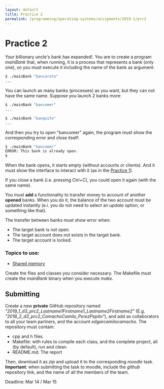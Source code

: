 ```yaml
---
layout: default
title: Practice 2
permalink: /programming/operating-systems/assigments/2019-1/prc2
---
```


# Practice 2

Your billionary uncle's bank has expanded!. You are to create a program *mainBank* that, when running, it is a process that represents a bank (only one), so you must execute it including the name of the bank as argument:

``` bash
$ ./mainBank "bancarota"
...
```

You can launch as many banks (processes) as you want, but they can not have the same name. Suppose you launch 2 banks more:

``` bash
$ ./mainBank "bancomer"
...
```

``` bash
$ ./mainBank "banquito"
...
```

And then you try to *open* "bancomer" again, the program must show the corresponding error and close itself:

``` bash
$ ./mainBank "bancomer"
ERROR: This bank is already open.
$
```

When the bank opens, it starts empty (without accounts or clients). And it must show the interface to interact with it (as in the [Practice 1](/cstopics/programming/operating-systems/assigments/2019-1/prc1)).

If you close a bank (i.e. pressing Ctrl+C), you could open it again (with the same name).

You must **add** a functionality to transfer money to account of another **opened** banks. When you do it, the balance of the two account must be updated instantly (e.i. you do not need to select an *update* option, or something like that).

The transfer between banks must show error when:

* The target bank is not open.
* The target account does not exists in the target bank.
* The target account is locked.

### Topics to use:

* [Shared memory](/cstopics/programming/operating-systems/3_processes/3_2_communication)

Create the files and classes you consider necessary. The Makefile must create the *mainBank* binary when you execute *make*.

## Submitting

Create a new **private** GitHub repository named *"2019_1_d3_prc2_Lastname1Firstname1_Lastname2Firstname2"* (E.g. *"2018_2_d3_prc2_CamachoCamilo_PerezPepito"*), and add as collaborators to all your team partners, and the account *edgarcamilocamacho*. The repository must contain:

* cpp and h files.
* Makefile: with rules to compile each class, and the complete project, all (by default), run and clean.
* README.md: The report

Then, download it as *zip* and upload it to the corresponding *moodle* task. **Important**: when submitting the task to moodle, include the *github* repository link, and the name of all the members of the team.

Deadline: Mar 14 / Mar 15
